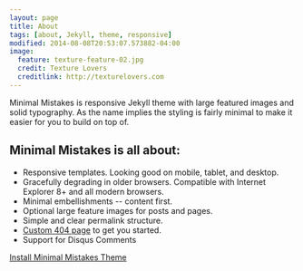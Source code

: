 ```yaml
---
layout: page
title: About 
tags: [about, Jekyll, theme, responsive]
modified: 2014-08-08T20:53:07.573882-04:00
image:
  feature: texture-feature-02.jpg
  credit: Texture Lovers
  creditlink: http://texturelovers.com
---
```


Minimal Mistakes is responsive Jekyll theme with large featured images and solid typography. As the name implies the styling is fairly minimal to make it easier for you to build on top of.

## Minimal Mistakes is all about:

* Responsive templates. Looking good on mobile, tablet, and desktop.
* Gracefully degrading in older browsers. Compatible with Internet Explorer 8+ and all modern browsers. 
* Minimal embellishments -- content first.
* Optional large feature images for posts and pages.
* Simple and clear permalink structure.
* [Custom 404 page](http://mmistakes.github.io/minimal-mistakes/404.html) to get you started.
* Support for Disqus Comments

<a markdown="0" href="{{ site.baseurl }}/theme-setup" class="btn">Install Minimal Mistakes Theme</a>
